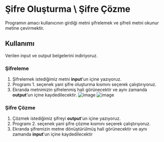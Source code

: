 # Şifre Oluşturma \ Şifre Çözme 
Programın amacı kullanıcının girdiği metni şifrelemek ve şifreli metni okunur metine çevirmektir.
## Kullanımı
Verilen input ve output belgelerini indiriyoruz.

### Şifreleme
1. Şifrelemek istediğimiz metni **input**'un içine yazıyoruz.
2. Programı 1. seçenek yani şifre oluşturma kısmını seçerek çalıştırıyoruz.
3. Ekranda metnimizin şifrelenmiş hali görünecektir ve aynı zamanda **output**'un içine kaydedilecektir.
![image](https://github.com/1230505012/algoritma-odevi/assets/153395450/eabe9dca-36bd-40a7-8a8f-36a9905c71cf)
![image](https://github.com/1230505012/algoritma-odevi/assets/153395450/9aeba7c5-773b-4777-8dd9-e34f0547f49f)

### Şifre Çözme
1. Çözmek istediğimiz şifreyi **output**'un içine yazıyoruz.
2. Programı 2. seçenek yani şifre çözme kısmını seçerek çalıştırıyoruz.
3. Ekranda şifremizin metne dönüştürülmüş hali görünecektir ve aynı zamanda **input**'un içine kaydedilecektir
